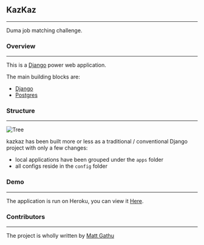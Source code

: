 ## KazKaz

---
Duma job matching challenge.


### Overview

---
This is a [Django](https://www.djangoproject.com/) power web application.

The main building blocks are:

* [Django](https://www.djangoproject.com/)
* [Postgres](http://www.postgresql.org/)

### Structure

---
![Tree](https://github.com/mattgathu/kazkaz/raw/master/tree.jpeg)

kazkaz has been built more or less as a traditional / conventional Django project
with only a few changes:

* local applications have been grouped under the `apps` folder
* all configs reside in the `config` folder


### Demo

---

The application is run on Heroku, you can view it [Here]().





### Contributors

---
The project is wholly written by [Matt Gathu](http://mattgathu.me) 

